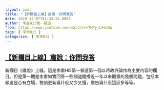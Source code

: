 ```yaml
---
layout: post
title: "【新欄目上線】肅說：你問我答"
date: 2020-12-07T01:33:55.000Z
author: 李肅Hi5第一頻道
from: https://www.youtube.com/watch?v=YHPy_LFG5Uw
tags: [ 李肃Hi5 ]
categories: [ 李肃Hi5 ]
---
```

<!--1607304835000-->
[【新欄目上線】肅說：你問我答](https://www.youtube.com/watch?v=YHPy_LFG5Uw)
------

<div>
新欄目《肅說》上綫。這是李肅Hi5第一頻道第一個以時政評論作為主要內容的欄目。但是第一期是李肅如實回答一些頻道開播近一年以來觀眾的幾個問題，包括本頻道是否有立場，視頻更新爲什麽又少又慢，廣告爲什麽這麽多等等。
</div>
